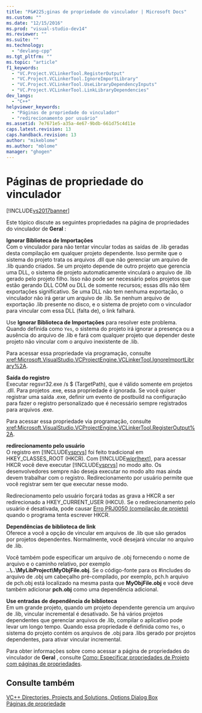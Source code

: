 ```yaml
---
title: "P&#225;ginas de propriedade do vinculador | Microsoft Docs"
ms.custom: ""
ms.date: "12/15/2016"
ms.prod: "visual-studio-dev14"
ms.reviewer: ""
ms.suite: ""
ms.technology: 
  - "devlang-cpp"
ms.tgt_pltfrm: ""
ms.topic: "article"
f1_keywords: 
  - "VC.Project.VCLinkerTool.RegisterOutput"
  - "VC.Project.VCLinkerTool.IgnoreImportLibrary"
  - "VC.Project.VCLinkerTool.UseLibraryDependencyInputs"
  - "VC.Project.VCLinkerTool.LinkLibraryDependencies"
dev_langs: 
  - "C++"
helpviewer_keywords: 
  - "Páginas de propriedade do vinculador"
  - "redirecionamento por usuário"
ms.assetid: 7e7671e5-a35a-4e67-9bdb-661d75c4d11e
caps.latest.revision: 13
caps.handback.revision: 13
author: "mikeblome"
ms.author: "mblome"
manager: "ghogen"
---
```

# P&#225;ginas de propriedade do vinculador
[!INCLUDE[vs2017banner](../assembler/inline/includes/vs2017banner.md)]

Este tópico discute as seguintes propriedades na página de propriedades do vinculador de **Geral** :  
  
 **Ignorar Biblioteca de Importações**  
 Com o vinculador para não tentar vincular todas as saídas de .lib geradas desta compilação em qualquer projeto dependente.  Isso permite que o sistema do projeto trata os arquivos .dll que não gerenciar um arquivo de .lib quando criados.  Se um projeto depende de outro projeto que gerencia uma DLL, o sistema de projeto automaticamente vinculará o arquivo de .lib gerado pelo projeto filho.  Isso não pode ser necessário pelos projetos que estão gerando DLL COM ou DLL de somente recursos; essas dlls não têm exportações significativo.  Se uma DLL não tem nenhuma exportação, o vinculador não irá gerar um arquivo de .lib.  Se nenhum arquivo de exportação .lib presente no disco, e o sistema de projeto com o vinculador para vincular com essa DLL \(falta de\), o link falhará.  
  
 Use **Ignorar Biblioteca de Importações** para resolver este problema.  Quando definida como `Yes`, o sistema do projeto irá ignorar a presença ou a ausência do arquivo de .lib e fará com qualquer projeto que depender deste projeto não vincular com o arquivo inexistente de .lib.  
  
 Para acessar essa propriedade via programação, consulte <xref:Microsoft.VisualStudio.VCProjectEngine.VCLinkerTool.IgnoreImportLibrary%2A>.  
  
 **Saída do registro**  
 Executar regsvr32.exe \/s $ \(TargetPath\), que é válido somente em projetos .dll.  Para projetos .exe, essa propriedade é ignorada.  Se você quiser registrar uma saída .exe, definir um evento de postbuild na configuração para fazer o registro personalizado que é necessário sempre registrados para arquivos .exe.  
  
 Para acessar essa propriedade via programação, consulte <xref:Microsoft.VisualStudio.VCProjectEngine.VCLinkerTool.RegisterOutput%2A>.  
  
 **redirecionamento pelo usuário**  
 O registro em [!INCLUDE[vsprvs](../assembler/masm/includes/vsprvs_md.md)] foi feito tradicional em HKEY\_CLASSES\_ROOT \(HKCR\).  Com [!INCLUDE[wiprlhext](../c-runtime-library/reference/includes/wiprlhext_md.md)], para acessar HKCR você deve executar [!INCLUDE[vsprvs](../assembler/masm/includes/vsprvs_md.md)] no modo alto.  Os desenvolvedores sempre não deseja executar no modo alto mas ainda devem trabalhar com o registro.  Redirecionamento por usuário permite que você registrar sem ter que executar nesse modo.  
  
 Redirecionamento pelo usuário forçará todas as grava a HKCR a ser redirecionado a HKEY\_CURRENT\_USER \(HKCU\).  Se o redirecionamento pelo usuário é desativada, pode causar [Erro PRJ0050 \(compilação de projeto\)](../error-messages/tool-errors/project-build-error-prj0050.md) quando o programa tenta escrever HKCR.  
  
 **Dependências de biblioteca de link**  
 Oferece a você a opção de vincular em arquivos de .lib que são gerados por projetos dependentes.  Normalmente, você desejará vincular no arquivo de .lib.  
  
 Você também pode especificar um arquivo de .obj fornecendo o nome de arquivo e o caminho relativo, por exemplo **..\\..\\MyLibProject\\MyObjFile.obj**.  Se o código\-fonte para os \#includes do arquivo de .obj um cabeçalho pré\-compilado, por exemplo, pch.h arquivo de pch.obj está localizado na mesma pasta que **MyObjFile.obj** e você deve também adicionar **pch.obj** como uma dependência adicional.  
  
 **Use entradas de dependência de biblioteca**  
 Em um grande projeto, quando um projeto dependente gerencia um arquivo de .lib, vincular incremental é desativado.  Se há vários projetos dependentes que gerenciar arquivos de .lib, compilar o aplicativo pode levar um longo tempo.  Quando essa propriedade é definida como `Yes`, o sistema do projeto contém os arquivos de .obj para .libs gerado por projetos dependentes, para ativar vincular incremental.  
  
 Para obter informações sobre como acessar a página de propriedades do vinculador de **Geral** , consulte [Como: Especificar propriedades de Projeto com páginas de propriedades](../Topic/How%20to:%20Specify%20Project%20Properties%20with%20Property%20Pages.md).  
  
## Consulte também  
 [VC\+\+ Directories, Projects and Solutions, Options Dialog Box](http://msdn.microsoft.com/pt-br/e027448b-c811-4c3d-8531-4325ad3f6e02)   
 [Páginas de propriedade](../ide/property-pages-visual-cpp.md)